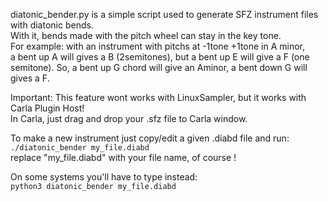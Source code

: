 diatonic_bender.py is a simple script used to generate SFZ instrument files with diatonic bends.<br>
With it, bends made with the pitch wheel can stay in the key tone.<br>
For example: with an instrument with pitchs at -1tone +1tone in A minor,<br>
a bent up A will gives a B (2semitones), but a bent up E will give a F (one semitone).
So, a bent up G chord will give an Aminor, a bent down G will gives a F.

Important: This feature wont works with LinuxSampler, but it works with Carla Plugin Host!<br>
In Carla, just drag and drop your .sfz file to Carla window.<br>

To make a new instrument just copy/edit a given .diabd file and run:<br>
`./diatonic_bender my_file.diabd`<br>
replace "my_file.diabd" with your file name, of course !<br>

On some systems you'll have to type instead:<br>
`python3 diatonic_bender my_file.diabd`<br>

